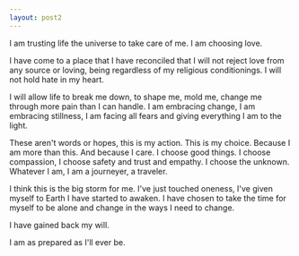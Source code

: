 ```yaml
---
layout: post2
---
```


I am trusting life the universe to take care of me. I am choosing love.

 I have come to a place that I have reconciled that I will not reject love from any source or loving, being regardless of my religious conditionings. I will not hold hate in my heart.

I will allow life to break me down, to shape me, mold me, change me through more pain than I can handle. I am embracing change, I am embracing stillness, I am facing all fears and giving everything I am to the light.

These aren't words or hopes, this is my action. This is my choice. Because I am more than this. And because I care. I choose good things. I choose compassion, I choose safety and trust and empathy. I choose the unknown. Whatever I am, I am a journeyer, a traveler.

I think this is the big storm for me. I've just touched oneness, I've given myself to Earth I have started to awaken. I have chosen to take the time for myself to be alone and change in the ways I need to change.

I have gained back my will.

I am as prepared as I'll ever be.
